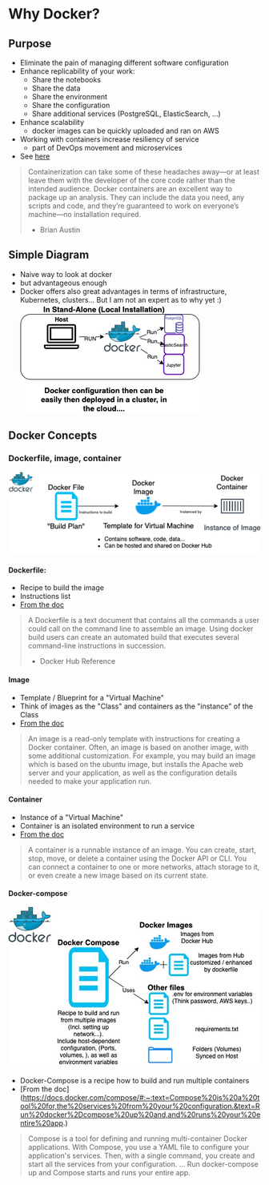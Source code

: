 # Why Docker?
## Purpose
- Eliminate the pain of managing different software configuration
- Enhance replicability of your work:
  - Share the notebooks
  - Share the data
  - Share the environment
  - Share the configuration
  - Share additional services (PostgreSQL, ElasticSearch, ...)
- Enhance scalability
  - docker images can be quickly uploaded and ran on AWS
- Working with containers increase resiliency of service
  - part of DevOps movement and microservices
- See [here](https://u.group/thinking/how-to-put-jupyter-notebooks-in-a-dockerfile/)

> Containerization can take some of these headaches away—or at least leave them with the developer of the core code rather than the intended audience. Docker containers are an excellent way to package up an analysis. They can include the data you need, any scripts and code, and they’re guaranteed to work on everyone’s machine—no installation required.
> - Brian Austin

## Simple Diagram
- Naive way to look at docker
- but advantageous enough
- Docker offers also great advantages in terms of infrastructure, Kubernetes, clusters... But I am not an expert as to why yet :)
![Docker-Why](https://github.com/ogierpaul/usingjupyterwithdocker/blob/master/images/docker_diagram_why.jpg)

## Docker Concepts
### Dockerfile, image, container
![Docker-Concepts](https://github.com/ogierpaul/usingjupyterwithdocker/blob/master/images/Docker_Concepts.png)
#### Dockerfile:
- Recipe to build the image
- Instructions list
- [From the doc](https://docs.docker.com/engine/reference/builder/#:~:text=A%20Dockerfile%20is%20a%20text,command%2Dline%20instructions%20in%20succession.)

> A Dockerfile is a text document that contains all the commands a user could call on the command line to assemble an image. Using docker build users can create an automated build that executes several command-line instructions in succession.
> - Docker Hub Reference

#### Image
- Template / Blueprint for a "Virtual Machine"
- Think of images as the "Class" and containers as the "instance" of the Class
- [From the doc](https://docs.docker.com/get-started/overview/)

> An image is a read-only template with instructions for creating a Docker container. Often, an image is based on another image, with some additional customization. For example, you may build an image which is based on the ubuntu image, but installs the Apache web server and your application, as well as the configuration details needed to make your application run.

#### Container
-  Instance of a "Virtual Machine"
- Container is an isolated environment to run a service
- [From the doc](https://docs.docker.com/get-started/overview/)

>A container is a runnable instance of an image. You can create, start, stop, move, or delete a container using the Docker API or CLI. You can connect a container to one or more networks, attach storage to it, or even create a new image based on its current state.

#### Docker-compose
![Docker-Compose](https://github.com/ogierpaul/usingjupyterwithdocker/blob/master/images/Docker-Compose.jpg)
- Docker-Compose is a recipe how to build and run multiple containers
- [From the doc] (https://docs.docker.com/compose/#:~:text=Compose%20is%20a%20tool%20for,the%20services%20from%20your%20configuration.&text=Run%20docker%2Dcompose%20up%20and,and%20runs%20your%20entire%20app.)
> Compose is a tool for defining and running multi-container Docker applications. With Compose, you use a YAML file to configure your application's services. Then, with a single command, you create and start all the services from your configuration. ... Run docker-compose up and Compose starts and runs your entire app.
